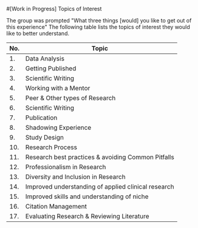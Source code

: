 #[Work in Progress] Topics of Interest

The group was prompted "What three things [would] you like to get out of this experience"
The following table lists the topics of interest they would like to better understand.

| No.   | Topic                  | 
| ----- | ---------------------- |
| 1.    |Data Analysis |
| 2.    |Getting Published|
| 3. | Scientific Writing| 
| 4. | Working with a Mentor|
|5. | Peer & Other types of Research | 
|6. | Scientific Writing|
|7. | Publication |
|8. | Shadowing Experience|
|9.| Study Design|
|10.| Research Process |
|11.|Research best practices & avoiding Common Pitfalls|
|12.|Professionalism in Research|
|13.| Diversity and Inclusion in Research|
|14.| Improved understanding of applied clinical research|
|15.|Improved skills and understanding of niche|
|16.|Citation Management|
|17.|Evaluating Research & Reviewing Literature|
